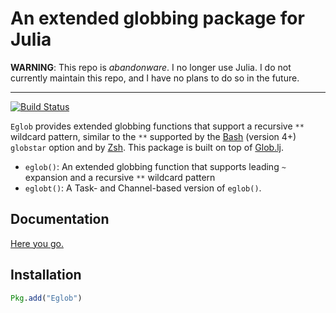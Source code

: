 # An extended globbing package for Julia

**WARNING**: This repo is _abandonware_. I no longer use Julia. I do not currently maintain
this repo, and I have no plans to do so in the future.

----

[![Build Status](https://travis-ci.org/bmc/Eglob.jl.svg?branch=master)](https://travis-ci.org/bmc/Eglob.jl)

`Eglob` provides extended globbing functions that support a recursive `**`
wildcard pattern, similar to the `**` supported by the
[Bash](https://www.gnu.org/software/bash/) (version 4+) `globstar` option
and by [Zsh](http://www.zsh.org/). This package is built on top of
[Glob.lj](https://github.com/vtjnash/Glob.jl).

* `eglob()`: An extended globbing function that supports leading `~` expansion
  and a recursive `**` wildcard pattern
* `eglobt()`: A Task- and Channel-based version of `eglob()`.

## Documentation

[Here you go.](http://software.clapper.org/Eglob.jl/)

## Installation

```julia
Pkg.add("Eglob")
```
